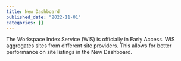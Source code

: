```yaml
---
title: New Dashboard
published_date: "2022-11-01"
categories: []
---
```

The Workspace Index Service (WIS) is officially in Early Access. WIS aggregates sites from different site providers. This allows for better performance on site listings in the New Dashboard.

